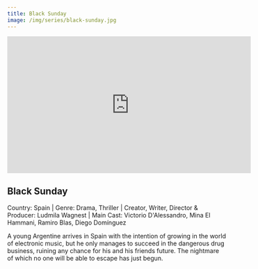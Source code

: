 ```yaml
---
title: Black Sunday 
image: /img/series/black-sunday.jpg
---
```

<iframe width="560" height="315" src="https://vimeo.com/811749342" frameborder="0" allow="accelerometer; autoplay; encrypted-media; gyroscope; picture-in-picture" allowfullscreen></iframe>

## Black Sunday 
Country: Spain | Genre: Drama, Thriller | Creator, Writer, Director & Producer: Ludmila Wagnest | Main Cast: Victorio D'Alessandro, Mina El Hammani, Ramiro Blas, Diego Domínguez

A young Argentine arrives in Spain with the intention of growing in the world of electronic music, but he only manages to succeed in the dangerous drug business, ruining any chance for his and his friends future. The nightmare of which no one will be able to escape has just begun.